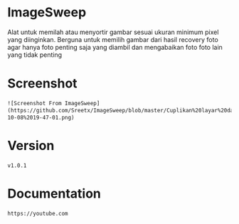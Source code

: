 # ImageSweep
Alat untuk memilah atau menyortir gambar sesuai ukuran minimum pixel yang diinginkan. Berguna untuk memilih gambar dari hasil recovery foto agar hanya foto penting saja yang diambil dan mengabaikan foto foto lain yang tidak penting

# Screenshot

    ![Screenshot From ImageSweep](https://github.com/Sreetx/ImageSweep/blob/master/Cuplikan%20layar%20dari%202024-10-08%2019-47-01.png)

# Version

    v1.0.1

# Documentation

    https://youtube.com

